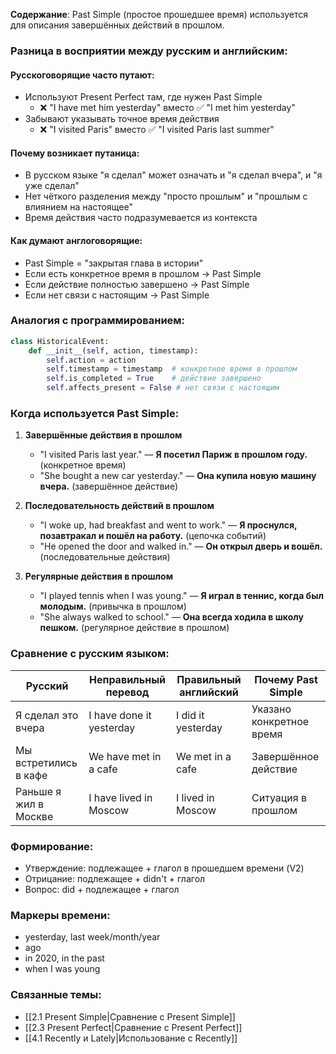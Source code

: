**Содержание**: Past Simple (простое прошедшее время) используется для описания завершённых действий в прошлом.

### Разница в восприятии между русским и английским:

#### Русскоговорящие часто путают:
- Используют Present Perfect там, где нужен Past Simple
  - ❌ "I have met him yesterday" вместо ✅ "I met him yesterday"
- Забывают указывать точное время действия
  - ❌ "I visited Paris" вместо ✅ "I visited Paris last summer"

#### Почему возникает путаница:
- В русском языке "я сделал" может означать и "я сделал вчера", и "я уже сделал"
- Нет чёткого разделения между "просто прошлым" и "прошлым с влиянием на настоящее"
- Время действия часто подразумевается из контекста

#### Как думают англоговорящие:
- Past Simple = "закрытая глава в истории"
- Если есть конкретное время в прошлом → Past Simple
- Если действие полностью завершено → Past Simple
- Если нет связи с настоящим → Past Simple

### Аналогия с программированием:
```python
class HistoricalEvent:
    def __init__(self, action, timestamp):
        self.action = action
        self.timestamp = timestamp  # конкретное время в прошлом
        self.is_completed = True    # действие завершено
        self.affects_present = False # нет связи с настоящим
```

### Когда используется Past Simple:

1. **Завершённые действия в прошлом**
   - "I visited Paris last year." — **Я посетил Париж в прошлом году.** (конкретное время)
   - "She bought a new car yesterday." — **Она купила новую машину вчера.** (завершённое действие)

2. **Последовательность действий в прошлом**
   - "I woke up, had breakfast and went to work." — **Я проснулся, позавтракал и пошёл на работу.** (цепочка событий)
   - "He opened the door and walked in." — **Он открыл дверь и вошёл.** (последовательные действия)

3. **Регулярные действия в прошлом**
   - "I played tennis when I was young." — **Я играл в теннис, когда был молодым.** (привычка в прошлом)
   - "She always walked to school." — **Она всегда ходила в школу пешком.** (регулярное действие в прошлом)

### Сравнение с русским языком:

| Русский | Неправильный перевод | Правильный английский | Почему Past Simple |
|---------|---------------------|---------------------|-------------------|
| Я сделал это вчера | I have done it yesterday | I did it yesterday | Указано конкретное время |
| Мы встретились в кафе | We have met in a cafe | We met in a cafe | Завершённое действие |
| Раньше я жил в Москве | I have lived in Moscow | I lived in Moscow | Ситуация в прошлом |

### Формирование:
- Утверждение: подлежащее + глагол в прошедшем времени (V2)
- Отрицание: подлежащее + didn't + глагол
- Вопрос: did + подлежащее + глагол

### Маркеры времени:
- yesterday, last week/month/year
- ago
- in 2020, in the past
- when I was young

### Связанные темы:
- [[2.1 Present Simple|Сравнение с Present Simple]]
- [[2.3 Present Perfect|Сравнение с Present Perfect]]
- [[4.1 Recently и Lately|Использование с Recently]] 
